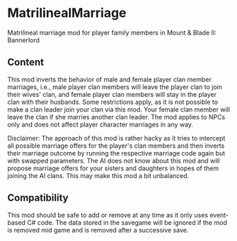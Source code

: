 # MatrilinealMarriage
Matrilineal marriage mod for player family members in Mount &amp; Blade II: Bannerlord

## Content
This mod inverts the behavior of male and female player clan member marriages, i.e., male player clan members will leave the player clan to join their wives' clan, and female player clan members will stay in the player clan with their husbands. Some restrictions apply, as it is not possible to make a clan leader join your clan via this mod. Your female clan member will leave the clan if she marries another clan leader. The mod applies to NPCs only and does not affect player character marriages in any way.

Disclaimer: The approach of this mod is rather hacky as it tries to intercept all possible marriage offers for the player's clan members and then inverts their marriage outcome by running the respective marriage code again but with swapped parameters. The AI does not know about this mod and will propose marriage offers for your sisters and daughters in hopes of them joining the AI clans. This may make this mod a bit unbalanced.

## Compatibility
This mod should be safe to add or remove at any time as it only uses event-based C# code. The data stored in the savegame will be ignored if the mod is removed mid game and is removed after a successive save.
